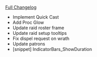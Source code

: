 [Full Changelog](https://github.com/enderneko/Cell/compare/r186-release...fbe58c793fc23abbae01b914a9f7dfcc5fa6accc)

- Implement Quick Cast
- Add Proc Glow
- Update raid roster frame
- Update raid setup tooltips
- Fix dispel request on wrath
- Update patrons
- [snippet] IndicatorBars_ShowDuration
